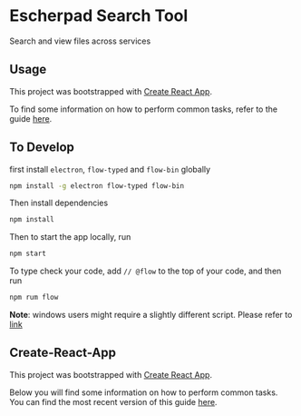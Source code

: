 # Escherpad Search Tool

Search and view files across services

## Usage

This project was bootstrapped with [Create React App](https://github.com/facebookincubator/create-react-app).

To find some information on how to perform common tasks, refer to the guide [here](https://github.com/facebookincubator/create-react-app/blob/master/packages/react-scripts/template/README.md).

## To Develop
first install `electron`, `flow-typed` and `flow-bin` globally
```sh
npm install -g electron flow-typed flow-bin
```

Then install dependencies
```sh
npm install
```

Then to start the app locally, run
```bash
npm start
```

To type check your code, add `// @flow` to the top of your code, and then run
```bash
npm rum flow
```

**Note**: windows users might require a slightly different script. Please refer to [link](https://medium.freecodecamp.com/building-an-electron-application-with-create-react-app-97945861647c)

## Create-React-App

This project was bootstrapped with [Create React App](https://github.com/facebookincubator/create-react-app).

Below you will find some information on how to perform common tasks.<br>
You can find the most recent version of this guide [here](https://github.com/facebookincubator/create-react-app/blob/master/packages/react-scripts/template/README.md).
